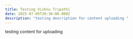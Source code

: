 ```yaml
---
title: Testing Vishnu Tripathi
date: 2025-07-05T20:36:00.000Z
description: "testing description for content uploading "
---
```

testing content for uploading
